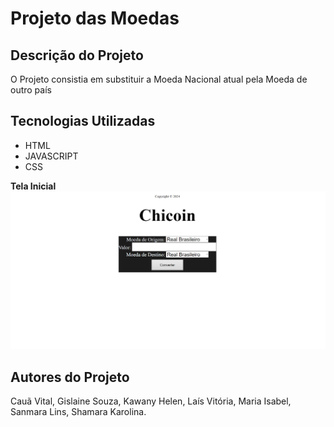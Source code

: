 # Projeto das Moedas
## Descrição do Projeto
O Projeto consistia em substituir a Moeda Nacional atual pela Moeda de outro país
## Tecnologias Utilizadas
* HTML
* JAVASCRIPT
* CSS

**Tela Inicial**
![](img/imagem6.png)
## Autores do Projeto
Cauã Vital, Gislaine Souza, Kawany Helen, Laís Vitória, Maria Isabel, Sanmara Lins, Shamara Karolina.

